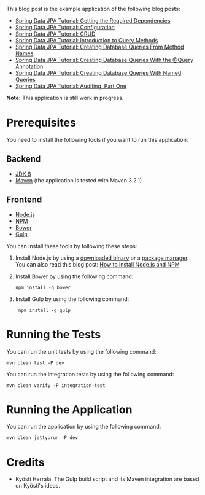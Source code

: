 This blog post is the example application of the following blog posts:

* [Spring Data JPA Tutorial: Getting the Required Dependencies](http://www.petrikainulainen.net/programming/spring-framework/spring-data-jpa-tutorial-getting-the-required-dependencies/)
* [Spring Data JPA Tutorial: Configuration](http://www.petrikainulainen.net/programming/spring-framework/spring-data-jpa-tutorial-part-one-configuration/)
* [Spring Data JPA Tutorial: CRUD](http://www.petrikainulainen.net/programming/spring-framework/spring-data-jpa-tutorial-part-two-crud/)
* [Spring Data JPA Tutorial: Introduction to Query Methods](http://www.petrikainulainen.net/programming/spring-framework/spring-data-jpa-tutorial-introduction-to-query-methods/)
* [Spring Data JPA Tutorial: Creating Database Queries From Method Names](http://www.petrikainulainen.net/programming/spring-framework/spring-data-jpa-tutorial-creating-database-queries-from-method-names/)
* [Spring Data JPA Tutorial: Creating Database Queries With the @Query Annotation](http://www.petrikainulainen.net/programming/spring-framework/spring-data-jpa-tutorial-creating-database-queries-with-the-query-annotation/)
* [Spring Data JPA Tutorial: Creating Database Queries With Named Queries](http://www.petrikainulainen.net/programming/spring-framework/spring-data-jpa-tutorial-creating-database-queries-with-named-queries/)
* [Spring Data JPA Tutorial: Auditing, Part One](http://www.petrikainulainen.net/programming/spring-framework/spring-data-jpa-tutorial-auditing-part-one/)

**Note:** This application is still work in progress.

Prerequisites
=============

You need to install the following tools if you want to run this application:

Backend
---------

* [JDK 8](http://www.oracle.com/technetwork/java/javase/downloads/jdk8-downloads-2133151.html)
* [Maven](http://maven.apache.org/) (the application is tested with Maven 3.2.1)

Frontend
----------

* [Node.js](http://nodejs.org/)
* [NPM](https://www.npmjs.org/)
* [Bower](http://bower.io/)
* [Gulp](http://gulpjs.com/)

You can install these tools by following these steps:

1.  Install Node.js by using a [downloaded binary](http://nodejs.org/download/) or a [package manager](https://github.com/joyent/node/wiki/Installing-Node.js-via-package-manager).
    You can also read this blog post: [How to install Node.js and NPM](http://blog.nodeknockout.com/post/65463770933/how-to-install-node-js-and-npm)

2.  Install Bower by using the following command:

        npm install -g bower

3. Install Gulp by using the following command:

        npm install -g gulp


Running the Tests
=================

You can run the unit tests by using the following command:

    mvn clean test -P dev

You can run the integration tests by using the following command:

    mvn clean verify -P integration-test

Running the Application
=======================

You can run the application by using the following command:

    mvn clean jetty:run -P dev
    
Credits
=========

* Kyösti Herrala. The Gulp build script and its Maven integration are based on Kyösti's ideas.

